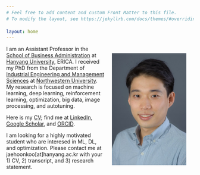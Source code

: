 ```yaml
---
# Feel free to add content and custom Front Matter to this file.
# To modify the layout, see https://jekyllrb.com/docs/themes/#overriding-theme-defaults

layout: home
---
```


<img style="float:right;padding:20px;" width="200" src="/images/Koo-photoshot.jpeg"/>

I am an Assistant Professor in the [School of Business Administration](https://ibus.hanyang.ac.kr/) at [Hanyang University](https://www.hanyang.ac.kr/web/eng/home), ERICA. I received my PhD from the Department of [Industrial Engineering and Management Sciences](https://www.mccormick.northwestern.edu/industrial/) at [Northwestern University](https://www.northwestern.edu). My research is focused on machine learning, deep learning, reinforcement learning, optimization, big data, image processing, and autotuning.

Here is my [CV](https://drive.google.com/file/d/1jQFX4aI355KSyiB9joGskpJvUIQzSmDg/view); find me at [LinkedIn](https://www.linkedin.com/in/jaehoon-koo-bb384aa1/), [Google Scholar](https://scholar.google.com/citations?user=nabCGxoAAAAJ&hl=en), and [ORCID](https://orcid.org/0000-0003-3742-1485). 

I am looking for a highly motivated student who are interesed in ML, DL, and optimization. Please contact me at jaehoonkoo[at]hanyang.ac.kr with your 1) CV, 2) transcript, and 3) research statement.

<!-- ## Summary
- Expert in ML modeling with CNN, RNN, RL, and statistical testing/regression.
- 9+ years experience in Python with PyTorch, Tensorflow, Gym, Scikit-Learn, and Git deployment. 
- 7+ years experience in real-world data manipulation/analysis of images and text. -->

<!-- ## Projects
- 2023-2026, Principal Investigator, Explainable and interpretable AI systems based on deep learning for classification, National Research Foundation of Korea (한국연구재단 기초연구사업-기본연구) 
- 2021-2022, Postdoc Researcher, EFIT‐AI: ML/AI Assisted Tokamak Equilibrium Reconstruction, DOE FES Project
- 2020-2022, Postdoc Researcher, PROTEAS‐TUNE: Programming Toolchain for Emerging Architectures and Systems, DOE ASCR Exascale Computing Project 
- 2020-2021, Postdoc Researcher, Circuit AI, Laboratory Directed Research and Development program at Argonne National Laboratory -->

